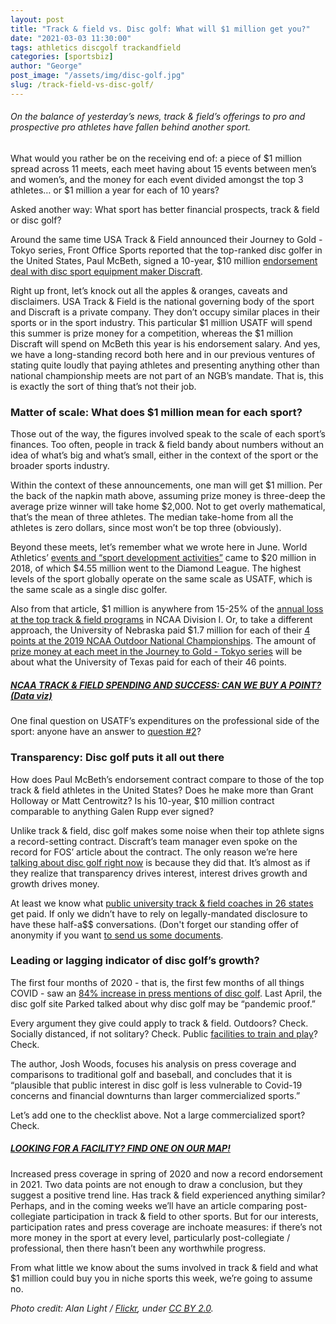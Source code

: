```yaml
---
layout: post
title: "Track & field vs. Disc golf: What will $1 million get you?"
date: "2021-03-03 11:30:00"
tags: athletics discgolf trackandfield
categories: [sportsbiz]
author: "George"
post_image: "/assets/img/disc-golf.jpg"
slug: /track-field-vs-disc-golf/
---
```


<h6>On the balance of yesterday’s news, track & field’s offerings to pro and prospective pro athletes have fallen behind another sport.</h6>

What would you rather be on the receiving end of: a piece of $1 million spread across 11 meets, each meet having about 15 events between men’s and women’s, and the money for each event divided amongst the top 3 athletes… or $1 million a year for each of 10 years?

Asked another way: What sport has better financial prospects, track & field or disc golf?

Around the same time USA Track & Field announced their Journey to Gold - Tokyo series, Front Office Sports reported that the top-ranked disc golfer in the United States, Paul McBeth, signed a 10-year, $10 million [endorsement deal with disc sport equipment maker Discraft](https://frontofficesports.com/disc-golfs-10m-superstar/).

Right up front, let’s knock out all the apples & oranges, caveats and disclaimers. USA Track & Field is the national governing body of the sport and Discraft is a private company. They don’t occupy similar places in their sports or in the sport industry. This particular $1 million USATF will spend this summer is prize money for a competition, whereas the $1 million Discraft will spend on McBeth this year is his endorsement salary. And yes, we have a long-standing record both here and in our previous ventures of stating quite loudly that paying athletes and presenting anything other than national championship meets are not part of an NGB’s mandate. That is, this is exactly the sort of thing that’s not their job.

### Matter of scale: What does $1 million mean for each sport?

Those out of the way, the figures involved speak to the scale of each sport’s finances. Too often, people in track & field bandy about numbers without an idea of what’s big and what’s small, either in the context of the sport or the broader sports industry.

Within the context of these announcements, one man will get $1 million. Per the back of the napkin math above, assuming prize money is three-deep the average prize winner will take home $2,000. Not to get overly mathematical, that’s the mean of three athletes. The median take-home from all the athletes is zero dollars, since most won’t be top three (obviously).

Beyond these meets, let’s remember what we wrote here in June. World Athletics’ [events and “sport development activities”](http://www.thesportsexaminer.com/lane-one-when-you-disassemble-max-siegels-4-2-million-comp-reported-for-2018-it-all-comes-back-to-nike-and-the-usatf-board/) came to $20 million in 2018, of which $4.55 million went to the Diamond League. The highest levels of the sport globally operate on the same scale as USATF, which is the same scale as a single disc golfer.

Also from that article, $1 million is anywhere from 15-25% of the [annual loss at the top track & field programs](https://nalathletics.com/blog/2020/06/11/collegiate-spending-track-and-field-governing-bodies) in NCAA Division I. Or, to take a different approach, the University of Nebraska paid $1.7 million for each of their [4 points at the 2019 NCAA Outdoor National Championships](https://nalathletics.com/blog/2021/01/05/ncaa-track-and-field-spending-results). The amount of [prize money at each meet in the Journey to Gold - Tokyo series](https://www.usatf.org/news/2021/usatf-announces-2021-journey-to-gold-tokyo-outdoor) will be about what the University of Texas paid for each of their 46 points.

##### [NCAA TRACK & FIELD SPENDING AND SUCCESS: CAN WE BUY A POINT? (Data viz)](https://nalathletics.com/blog/2021/01/05/ncaa-track-and-field-spending-results)

One final question on USATF’s expenditures on the professional side of the sport: anyone have an answer to [question #2](https://nalathletics.com/blog/2021/02/22/four-questions-american-track-league-nbigp)?

### Transparency: Disc golf puts it all out there

How does Paul McBeth’s endorsement contract compare to those of the top track & field athletes in the United States? Does he make more than Grant Holloway or Matt Centrowitz? Is his 10-year, $10 million contract comparable to anything Galen Rupp ever signed?

Unlike track & field, disc golf makes some noise when their top athlete signs a record-setting contract. Discraft’s team manager even spoke on the record for FOS’ article about the contract. The only reason we’re here [talking about disc golf right now](https://frontofficesports.com/disc-golfs-10m-superstar/) is because they did that. It’s almost as if they realize that transparency drives interest, interest drives growth and growth drives money.

At least we know what [public university track & field coaches in 26 states](https://nalathletics.com/coaches-salaries-explorer.html) get paid. If only we didn’t have to rely on legally-mandated disclosure to have these half-a$$ conversations. (Don't forget our standing offer of anonymity if you want [to send us some documents](mailto:george@nalathletics.com).

### Leading or lagging indicator of disc golf’s growth?

The first four months of 2020 - that is, the first few months of all things COVID - saw an [84% increase in press mentions of disc golf](https://parkeddiscgolf.org/2020/04/27/why-disc-golf-is-pandemic-proof-and-other-sports-are-not/). Last April, the disc golf site Parked talked about why disc golf may be “pandemic proof.”

Every argument they give could apply to track & field. Outdoors? Check. Socially distanced, if not solitary? Check. Public [facilities to train and play](https://nalathletics.com/blog/2020/10/02/find-better-place-throw-jump-run)? Check.

The author, Josh Woods, focuses his analysis on press coverage and comparisons to traditional golf and baseball, and concludes that it is “plausible that public interest in disc golf is less vulnerable to Covid-19 concerns and financial downturns than larger commercialized sports.”

Let’s add one to the checklist above. Not a large commercialized sport? Check.

##### [LOOKING FOR A FACILITY? FIND ONE ON OUR MAP!](https://nalathletics.com/map)

Increased press coverage in spring of 2020 and now a record endorsement in 2021. Two data points are not enough to draw a conclusion, but they suggest a positive trend line. Has track & field experienced anything similar? Perhaps, and in the coming weeks we’ll have an article comparing post-collegiate participation in track & field to other sports. But for our interests, participation rates and press coverage are inchoate measures: if there’s not more money in the sport at every level, particularly post-collegiate / professional, then there hasn’t been any worthwhile progress.

From what little we know about the sums involved in track & field and what $1 million could buy you in niche sports this week, we’re going to assume no.

<em>Photo credit: Alan Light / [Flickr](https://flic.kr/p/o8oA61), under [CC BY 2.0](https://creativecommons.org/licenses/by/2.0/).</em>
